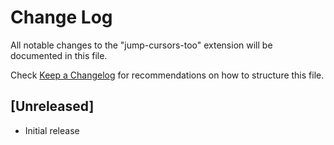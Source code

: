 # Change Log

All notable changes to the "jump-cursors-too" extension will be documented in this file.

Check [Keep a Changelog](http://keepachangelog.com/) for recommendations on how to structure this file.

## [Unreleased]

- Initial release